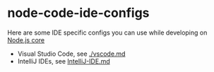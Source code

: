 # node-code-ide-configs

Here are some IDE specific configs you can use while developing on [Node.js core](https://github.com/nodejs/node)

- Visual Studio Code, see [./vscode.md](./vscode.md)
- IntelliJ IDEs, see [IntelliJ-IDE.md](./IntelliJ-IDE.md)